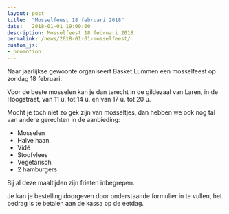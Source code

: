 ```yaml
---
layout: post
title:  "Mosselfeest 18 februari 2018"
date:   2018-01-01 19:00:00
description: Mosselfeest 18 februari 2018.
permalink: /news/2018-01-01-mosselfeest/
custom_js:
- promotion
---
```


Naar jaarlijkse gewoonte organiseert Basket Lummen een mosselfeest op zondag 18 februari.

Voor de beste mosselen kan je dan terecht in de gildezaal van Laren, in de Hoogstraat, van 11 u. tot 14 u. en van 17 u. tot 20 u.

Mocht je toch niet zo gek zijn van mosseltjes, dan hebben we ook nog tal van andere gerechten in de aanbieding:

- Mosselen
- Halve haan
- Vidé
- Stoofvlees
- Vegetarisch
- 2 hamburgers

Bij al deze maaltijden zijn frieten inbegrepen.

Je kan je bestelling doorgeven door onderstaande formulier in te vullen, het bedrag is te betalen aan de kassa op de eetdag.

<div data-promotionid="mosselfeest-20180219"  data-title="Plaats je bestelling" data-buttontext="Bestellen"></div>
